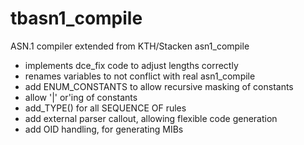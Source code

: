 tbasn1_compile
==============

ASN.1 compiler extended from KTH/Stacken asn1_compile

- implements dce_fix code to adjust lengths correctly
- renames variables to not conflict with real asn1_compile
- add ENUM_CONSTANTS to allow recursive masking of constants
- allow '|' or'ing of constants
- add_TYPE() for all SEQUENCE OF rules
- add external parser callout, allowing flexible code generation
- add OID handling, for generating MIBs
